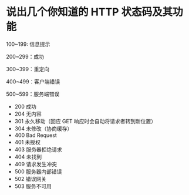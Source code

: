 # 说出几个你知道的 HTTP 状态码及其功能

100~199: 信息提示

200~299：成功

300~399：重定向

400~499：客户端错误

500~599：服务端错误

- 200 成功
- 204 无内容
- 301 永久移动（回应 GET 响应时会自动将请求者转到新位置）
- 304 未修改（协商缓存）
- 400 Bad Request
- 401 未授权
- 403 服务器拒绝请求
- 404 未找到
- 409 请求发生冲突
- 500 服务器内部错误
- 502 错误网关
- 503 服务不可用